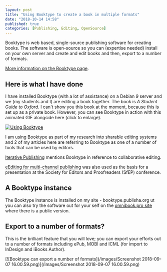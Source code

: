 ```yaml
---
layout: post
title: "Using Booktype to create a book in multiple formats"
date: "2018-10-14 14:58"
published: true
categories: [Publishing, Editing, OpenSource]
---
```

Booktype is web based, single-source publishing software for creating  books. The software is open-source so you can (expertise needed) install on your own server and create and edit books and then, export to a number of formats.

[More information on the Booktype page][7c7006d7].

  [7c7006d7]: https://booktype.pro "find out more"

## Here is what I have done

I have installed Booktype (with a lot of assistance) on a Debian 9 server and we (my students and I) are editing a book together. The book is *A Student Guide to Oxford*. I can't show you this book at the moment, because this is set up as a private book. However, you can see Booktype in action with this animated GIF alongside here (click to enlarge).

[![Using Booktype](/images/usingbooktype.gif)](/images/usingbooktype.gif)

I am using Booktype as part of my research into sharable editing systems and 2 of my articles here are referring to Booktype as one of a number of
tools that can be used by editors.

[Iterative Publishing][ce062769] mentions Booktype in reference to collaborative editing.

  [ce062769]: /papers/iterativepublishing/ "read this paper"

[eEditing for multi-channel publishing][236844fa] was also used as the basis for a presentation at the Society for Editors and Proofreaders (SfEP) conference.

  [236844fa]: /papers/eEditing4multi-channelpublishing "read this article"

## A Booktype instance

The Booktype instance is installed on my site - booktype.publisha.org ut you can also try the software out for your self on the [omnibook.pro site][13805a03] where there is a public version.

  [13805a03]: https://omnibook.pro "Go to Omnibook"

## Export to a number of formats?

This is the brilliant feature that you will love; you can export your efforts out to a number of formats including ePub, MOBI and ICML (for import to InDesign and iBooks Author).

[![Booktype can export a number of formats](/images/Screenshot 2018-09-07 16.00.59.png)](/images/Screenshot 2018-09-07 16.00.59.png)
